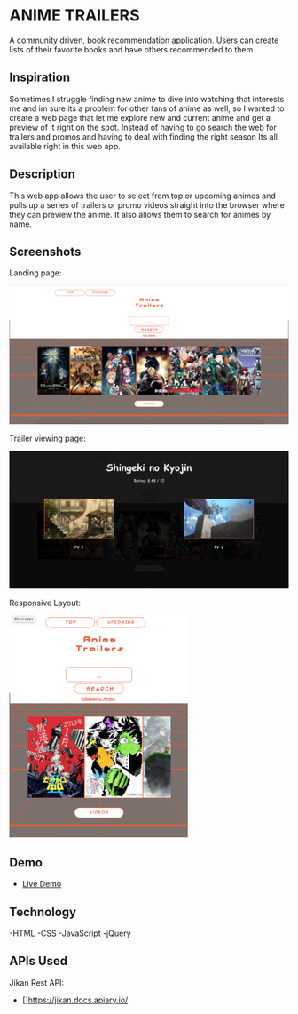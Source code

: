 
# ANIME TRAILERS

A community driven, book recommendation application. Users can create lists of their favorite books and have others recommended to them.

## Inspiration

Sometimes I struggle finding new anime to dive into watching that interests me and im sure its a problem for other fans of anime as well, so I  wanted to create a web page that let me explore new and current anime and get a preview of it right on the spot. Instead of having to go search the web for trailers and promos and having to deal with finding the right season Its all available right in this web app.

## Description 

This web app allows the user to select from top or upcoming animes and pulls up a series of trailers or promo videos straight into the browser where they can preview the anime. It also allows them to search for animes by name.

## Screenshots
Landing page:

![Image](screenshots/Landingpage.png)

Trailer viewing page:

![Image](screenshots/Trailerpage.png)

Responsive Layout: 

<img src="screenshots/Responsive.png" width="auto" height="400px">

## Demo

- [Live Demo](https://takaitech.github.io/ANIME-TRAILERS/)

## Technology 
-HTML
-CSS
-JavaScript
-jQuery

## APIs Used

Jikan Rest API:
- []https://jikan.docs.apiary.io/
